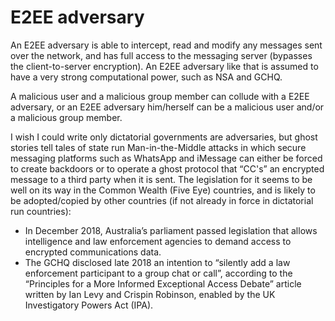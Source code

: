 # E2EE adversary

An E2EE adversary is able to intercept, read and modify any messages sent over the network, and has full access to the messaging server (bypasses the client-to-server encryption). An E2EE adversary like that is assumed to have a very strong computational power, such as NSA and GCHQ.

A malicious user and a malicious group member can collude with a E2EE adversary, or an E2EE adversary him/herself can be a malicious user and/or a malicious group member.

I wish I could write only dictatorial governments are adversaries, but ghost stories tell tales of state run Man-in-the-Middle attacks in which secure messaging platforms such as WhatsApp and iMessage can either be forced to create backdoors or to operate a ghost protocol that “CC's” an encrypted message to a third party when it is sent. The legislation for it seems to be well on its way in the Common Wealth (Five Eye) countries, and is likely to be adopted/copied by other countries (if not already in force in dictatorial run countries):

* In December 2018, Australia’s parliament passed legislation that allows intelligence and law enforcement agencies to demand access to encrypted communications data.
* The GCHQ disclosed late 2018 an intention to “silently add a law enforcement participant to a group chat or call”, according to the “Principles for a More Informed Exceptional Access Debate” article written by Ian Levy and Crispin Robinson, enabled by the UK Investigatory Powers Act (IPA).

